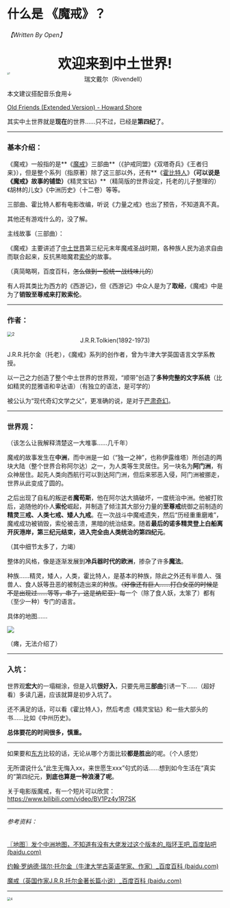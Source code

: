 # 什么是 《魔戒》？

###### 【Written By Open】



<center><font size = "6"><b>欢迎来到中土世界!</b></font></center>



<img src="https://s1.328888.xyz/2022/10/01/M7wmJ.jpg" alt="1" style="zoom:30%;" />

<center>瑞文戴尔（Rivendell）</center>

本文建议搭配音乐食用↓

[Old Friends (Extended Version) - Howard Shore](https://music.163.com/#/song?id=25727011)

其实中土世界就是**现在**的世界……只不过，已经是**第四纪**了。

------

### 基本介绍：

《魔戒》一般指的是**《[魔戒](https://baike.baidu.com/item/魔戒/248)》三部曲**（《护戒同盟》《双塔奇兵》《王者归来》），但是整个系列（指原著）除了这三部以外，还有**《[霍比特人](https://baike.baidu.com/item/霍比特人/548764#viewPageContent)》**（可以说是《魔戒》故事的铺垫）**《精灵宝钻》**（精简版的世界设定，托老的儿子整理的）《胡林的儿女》《中洲历史》（十二卷）等等。

三部曲、霍比特人都有电影改编，听说《力量之戒》也出了预告，不知道真不真。

其他还有游戏什么的，没了解。

主线故事（三部曲）：

《魔戒》主要讲述了[中土世界](https://baike.baidu.com/item/中土世界/6755542)第三纪元末年魔戒圣战时期，各种族人民为追求自由而联合起来，反抗黑暗魔君[索伦](https://baike.baidu.com/item/索伦/10826708)的故事。

（真简略啊，百度百科，~~怎么做到一股统一战线味儿的~~）

有人将其类比为西方的《西游记》，但《西游记》中众人是为了**取经**，《魔戒》中是为了**销毁至尊戒来打败索伦**。

------

### 作者：

<img src="https://s1.328888.xyz/2022/10/01/M7BrE.webp" alt="2" style="zoom:70%;" />

<center>J.R.R.Tolkien(1892-1973)</center>

J.R.R.托尔金（托老），《魔戒》系列的创作者，曾为牛津大学英国语言文学系教授。

以一己之力创造了整个中土世界的世界观，“顺带”创造了**多种完整的文字系统**（比如精灵的昆雅语和辛达语）（有独立的语法，是可学的）

被公认为“现代奇幻文学之父”，更准确的说，是对于[严肃奇幻](https://baike.baidu.com/item/严肃奇幻/10399358)。

------

### 世界观：

（该怎么让我解释清楚这一大堆事……几千年）

魔戒的故事发生在**中洲**，而中洲是一如（“独一之神”，也称伊露维塔）所创造的两块大陆（整个世界合称阿尔达）之一，为人类等生灵居住。另一块名为**阿门洲**，有众神居住。起先人类向西航行可以到达阿门洲，但后来邪恶入侵，阿门洲被挪走，世界从此变成了圆的。

之后出现了自私的叛逆者**魔苟斯**，他在阿尔达大搞破坏，一度统治中洲。他被打败后，追随他的仆人**索伦**崛起，并制造了倾注其大部分力量的**至尊戒**统御之前制造的**精灵三戒、人类七戒、矮人九戒**。在一次战斗中魔戒遗失，然后“历经重重磨难”，魔戒成功被销毁，索伦被击溃，黑暗的统治结束。随着**最后的诺多精灵登上白船离开灰港岸，第三纪元结束，进入完全由人类统治的第四纪元**。

（其中细节太多了，力竭）

整体的风格，像是逐渐发展到**冷兵器时代的欧洲**，掺杂了许多**魔法**。

种族……精灵，矮人，人类，霍比特人，是基本的种族，除此之外还有半兽人、强兽人、食人妖等丑恶的被制造出来的种族。~~（好像还有巨人……打白女巫的时候是不是出现过……等等，串了，这是纳尼亚）~~每一个（除了食人妖，太笨了）都有（至少一种）专门的语言。

具体的地图……

<img src="https://s1.328888.xyz/2022/10/01/M7Cti.jpg"  />

（瘫，无法介绍了）

------

### 入坑：

世界观**宏大**的一塌糊涂，但是入坑**很好入**，只要先用**三部曲**引诱一下……（超好看）多读几遍，应该就算是初步入坑了。

还不满足的话，可以看《霍比特人》，然后考虑《精灵宝钻》和一些大部头的书……比如《中州历史》。

**总体要花的时间很多，慎重。**

------

如果要和[东方](/popularization/20220223.html)比较的话，无论从哪个方面比较**都是胜出**的呢。（个人感觉）



无所谓说什么“此生无悔入xx，来世愿生xxx”句式的话……想到如今生活在“真实的”第四纪元，**到底也算是一种浪漫了呢**。

关于电影版魔戒，有一个短片可以欣赏：https://www.bilibili.com/video/BV1Pz4y1R7SK

------

###### 参考资料：

[〖地图〗发个中洲地图，不知道有没有大佬发过这个版本的_指环王吧_百度贴吧 (baidu.com)](https://tieba.baidu.com/p/7231553551)

[约翰·罗纳德·瑞尔·托尔金（牛津大学古英语学家、作家）_百度百科 (baidu.com)](https://baike.baidu.com/item/约翰·罗纳德·瑞尔·托尔金/48570?fromtitle=托尔金&fromid=70023&fr=aladdin#1)

[魔戒（英国作家J.R.R.托尔金著长篇小说）_百度百科 (baidu.com)](https://baike.baidu.com/item/魔戒/248)

------

<img src="https://s1.328888.xyz/2022/10/01/M7G1w.jpg" alt="4" style="zoom:50%;" />
